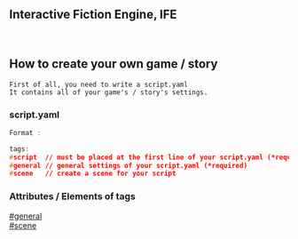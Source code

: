 ## Interactive Fiction Engine, IFE

<br>

## How to create your own game / story

```
First of all, you need to write a script.yaml
It contains all of your game's / story's settings.
```

<h3>script.yaml</h3>

```c
Format :

tags:
#script  // must be placed at the first line of your script.yaml (*required)
#general // general settings of your script.yaml (*required)
#scene   // create a scene for your script


```
<h3>Attributes / Elements of tags</h3>

[#general](/doc/general.md)<br>
[#scene](/doc/scene.md)<br>
